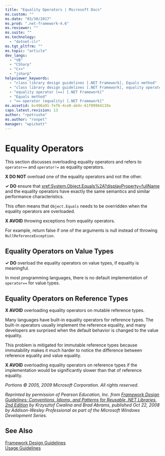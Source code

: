```yaml
---
title: "Equality Operators | Microsoft Docs"
ms.custom: ""
ms.date: "03/30/2017"
ms.prod: ".net-framework-4.6"
ms.reviewer: ""
ms.suite: ""
ms.technology: 
  - "dotnet-clr"
ms.tgt_pltfrm: ""
ms.topic: "article"
dev_langs: 
  - "VB"
  - "CSharp"
  - "C++"
  - "jsharp"
helpviewer_keywords: 
  - "class library design guidelines [.NET Framework], Equals method"
  - "class library design guidelines [.NET Framework], equality operator"
  - "equality operator (==) [.NET Framework]"
  - "Equals method"
  - "== operator (equality) [.NET Framework]"
ms.assetid: bc496a91-fefb-4ce0-ab4c-61f09964119a
caps.latest.revision: 13
author: "rpetrusha"
ms.author: "ronpet"
manager: "wpickett"
---
```

# Equality Operators
This section discusses overloading equality operators and refers to `operator==` and `operator!=` as equality operators.  
  
 **X DO NOT** overload one of the equality operators and not the other.  
  
 **✓ DO** ensure that <xref:System.Object.Equals%2A?displayProperty=fullName> and the equality operators have exactly the same semantics and similar performance characteristics.  
  
 This often means that `Object.Equals` needs to be overridden when the equality operators are overloaded.  
  
 **X AVOID** throwing exceptions from equality operators.  
  
 For example, return false if one of the arguments is null instead of throwing `NullReferenceException`.  
  
## Equality Operators on Value Types  
 **✓ DO** overload the equality operators on value types, if equality is meaningful.  
  
 In most programming languages, there is no default implementation of `operator==` for value types.  
  
## Equality Operators on Reference Types  
 **X AVOID** overloading equality operators on mutable reference types.  
  
 Many languages have built-in equality operators for reference types. The built-in operators usually implement the reference equality, and many developers are surprised when the default behavior is changed to the value equality.  
  
 This problem is mitigated for immutable reference types because immutability makes it much harder to notice the difference between reference equality and value equality.  
  
 **X AVOID** overloading equality operators on reference types if the implementation would be significantly slower than that of reference equality.  
  
 *Portions © 2005, 2009 Microsoft Corporation. All rights reserved.*  
  
 *Reprinted by permission of Pearson Education, Inc. from [Framework Design Guidelines: Conventions, Idioms, and Patterns for Reusable .NET Libraries, 2nd Edition](http://www.informit.com/store/framework-design-guidelines-conventions-idioms-and-9780321545619) by Krzysztof Cwalina and Brad Abrams, published Oct 22, 2008 by Addison-Wesley Professional as part of the Microsoft Windows Development Series.*  
  
## See Also  
 [Framework Design Guidelines](../../../docs/standard/design-guidelines/framework-design-guidelines.md)   
 [Usage Guidelines](../../../docs/standard/design-guidelines/usage-guidelines.md)